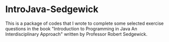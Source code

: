 # IntroJava-Sedgewick
This is a package of codes that I wrote to complete some selected exercise questions 
in the book "Introduction to Programming in Java An Interdisciplinary Approach" written 
by Professor Robert Sedgewick.

